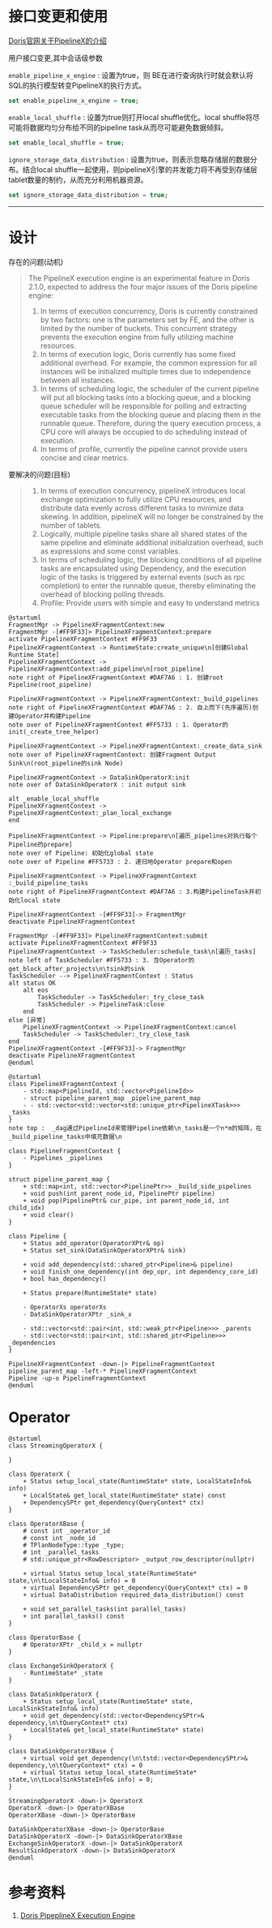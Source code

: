 # 接口变更和使用
[Doris官网关于PipelineX的介绍](https://doris.apache.org/zh-CN/docs/query-acceleration/pipeline-x-execution-engine/)

用户接口变更,其中会话级参数

`enable_pipeline_x_engine` : 设置为true，则 BE在进行查询执行时就会默认将SQL的执行模型转变PipelineX的执行方式。
```sql
set enable_pipeline_x_engine = true;
```
`enable_local_shuffle` : 设置为true则打开local shuffle优化。local shuffle将尽可能将数据均匀分布给不同的pipeline task从而尽可能避免数据倾斜。
```sql
set enable_local_shuffle = true;
```

`ignore_storage_data_distribution` : 设置为true，则表示忽略存储层的数据分布。结合local shuffle一起使用，则pipelineX引擎的并发能力将不再受到存储层tablet数量的制约，从而充分利用机器资源。
```sql
set ignore_storage_data_distribution = true;
```


---
# 设计

存在的问题(动机)
> The PipelineX execution engine is an experimental feature in Doris 2.1.0, expected to address the four major issues of the Doris pipeline engine:
> 1. In terms of execution concurrency, Doris is currently constrained by two factors: one is the parameters set by FE, and the other is limited by the number of buckets. This concurrent strategy prevents the execution engine from fully utilizing machine resources.
> 2. In terms of execution logic, Doris currently has some fixed additional overhead. For example, the common expression for all instances will be initialized multiple times due to independence between all instances.
> 3. In terms of scheduling logic, the scheduler of the current pipeline will put all blocking tasks into a blocking queue, and a blocking queue scheduler will be responsible for polling and extracting executable tasks from the blocking queue and placing them in the runnable queue. Therefore, during the query execution process, a CPU core will always be occupied to do scheduling instead of execution.
> 4. In terms of profile, currently the pipeline cannot provide users concise and clear metrics.

要解决的问题(目标)
> 1. In terms of execution concurrency, pipelineX introduces local exchange optimization to fully utilize CPU resources, and distribute data evenly across different tasks to minimize data skewing. In addition, pipelineX will no longer be constrained by the number of tablets.
> 2. Logically, multiple pipeline tasks share all shared states of the same pipeline and eliminate additional initialization overhead, such as expressions and some const variables.
> 3. In terms of scheduling logic, the blocking conditions of all pipeline tasks are encapsulated using Dependency, and the execution logic of the tasks is triggered by external events (such as rpc completion) to enter the runnable queue, thereby eliminating the overhead of blocking polling threads.
> 4. Profile: Provide users with simple and easy to understand metrics

```plantuml
@startuml
FragmentMgr -> PipelineXFragmentContext:new
FragmentMgr -[#FF9F33]> PipelineXFragmentContext:prepare
activate PipelineXFragmentContext #FF9F33
PipelineXFragmentContext -> RuntimeState:create_unique\n[创建Global Runtime State]
PipelineXFragmentContext -> PipelineXFragmentContext:add_pipeline\n[root_pipeline]
note right of PipelineXFragmentContext #DAF7A6 : 1. 创建root Pipeline(root_pipeline)

PipelineXFragmentContext -> PipelineXFragmentContext:_build_pipelines
note right of PipelineXFragmentContext #DAF7A6 : 2. 自上而下(先序遍历)创建Operator并构建Pipeline
note over of PipelineXFragmentContext #FF5733 : 1. Operator的init(_create_tree_helper)

PipelineXFragmentContext -> PipelineXFragmentContext:_create_data_sink
note over of PipelineXFragmentContext: 创建Fragment Output Sink\n(root_pipeline的sink Node)

PipelineXFragmentContext -> DataSinkOperatorX:init
note over of DataSinkOperatorX : init output sink

alt _enable_local_shuffle
PipelineXFragmentContext -> PipelineXFragmentContext:_plan_local_exchange
end

PipelineXFragmentContext -> Pipeline:prepare\n[遍历_pipelines对执行每个Pipeline的prepare]
note over of Pipeline: 初始化global state
note over of Pipeline #FF5733 : 2. 递归地Operator prepare和open

PipelineXFragmentContext -> PipelineXFragmentContext :_build_pipeline_tasks
note right of PipelineXFragmentContext #DAF7A6 : 3.构建PipelineTask并初始化local state

PipelineXFragmentContext -[#FF9F33]-> FragmentMgr
deactivate PipelineXFragmentContext

FragmentMgr -[#FF9F33]> PipelineXFragmentContext:submit
activate PipelineXFragmentContext #FF9F33
PipelineXFragmentContext -> TaskScheduler:schedule_task\n[遍历_tasks]
note left of TaskScheduler #FF5733 : 3. 含Operator的get_block_after_projects\n\tsink的sink
TaskScheduler --> PipelineXFragmentContext : Status
alt status OK
    alt eos
        TaskScheduler -> TaskScheduler:_try_close_task
        TaskScheduler -> PipelineTask:close
    end
else [异常]
    PipelineXFragmentContext -> PipelineXFragmentContext:cancel
    TaskScheduler -> TaskScheduler:_try_close_task
end
PipelineXFragmentContext -[#FF9F33]-> FragmentMgr
deactivate PipelineXFragmentContext
@enduml
```

```plantuml
@startuml
class PipelineXFragmentContext {
    - std::map<PipelineId, std::vector<PipelineId>> 
    - struct pipeline_parent_map _pipeline_parent_map
    - - std::vector<std::vector<std::unique_ptr<PipelineXTask>>> _tasks
}
note top :  _dag通过PipelineId来管理Pipeline依赖\n_tasks是一个n*m的矩阵，在_build_pipeline_tasks中填充数据\n

class PipelineFragmentContext {
    - Pipelines _pipelines
}

struct pipeline_parent_map {
    + std::map<int, std::vector<PipelinePtr>> _build_side_pipelines
    + void push(int parent_node_id, PipelinePtr pipeline)
    + void pop(PipelinePtr& cur_pipe, int parent_node_id, int child_idx)
    + void clear()
}

class Pipeline {
    + Status add_operator(OperatorXPtr& op)
    + Status set_sink(DataSinkOperatorXPtr& sink)

    + void add_dependency(std::shared_ptr<Pipeline>& pipeline)
    + void finish_one_dependency(int dep_opr, int dependency_core_id)
    + bool has_dependency()

    + Status prepare(RuntimeState* state)

    - OperatorXs operatorXs
    - DataSinkOperatorXPtr _sink_x

    - std::vector<std::pair<int, std::weak_ptr<Pipeline>>> _parents
    - std::vector<std::pair<int, std::shared_ptr<Pipeline>>> _dependencies
}

PipelineXFragmentContext -down-|> PipelineFragmentContext
pipeline_parent_map -left-* PipelineXFragmentContext
Pipeline -up-o PipelineFragmentContext
@enduml
```

# Operator

```plantuml
@startuml
class StreamingOperatorX {

}

class OperatorX {
    + Status setup_local_state(RuntimeState* state, LocalStateInfo& info)
    + LocalState& get_local_state(RuntimeState* state) const
    + DependencySPtr get_dependency(QueryContext* ctx)
}

class OperatorXBase {
    # const int _operator_id
    # const int _node_id
    # TPlanNodeType::type _type;
    # int _parallel_tasks
    # std::unique_ptr<RowDescriptor> _output_row_descriptor(nullptr)

    + virtual Status setup_local_state(RuntimeState* state,\n\tLocalStateInfo& info) = 0
    + virtual DependencySPtr get_dependency(QueryContext* ctx) = 0
    + virtual DataDistribution required_data_distribution() const

    + void set_parallel_tasks(int parallel_tasks)
    + int parallel_tasks() const
}

class OperatorBase {
    # OperatorXPtr _child_x = nullptr
}

class ExchangeSinkOperatorX {
    - RuntimeState* _state
}

class DataSinkOperatorX {
    + Status setup_local_state(RuntimeState* state, LocalSinkStateInfo& info)
    + void get_dependency(std::vector<DependencySPtr>& dependency,\n\tQueryContext* ctx)
    + LocalState& get_local_state(RuntimeState* state)
}

class DataSinkOperatorXBase {
    + virtual void get_dependency(\n\tstd::vector<DependencySPtr>& dependency,\n\tQueryContext* ctx) = 0
    + virtual Status setup_local_state(RuntimeState* state,\n\tLocalSinkStateInfo& info) = 0;
}

StreamingOperatorX -down-|> OperatorX
OperatorX -down-|> OperatorXBase
OperatorXBase -down-|> OperatorBase

DataSinkOperatorXBase -down-|> OperatorBase
DataSinkOperatorX -down-|> DataSinkOperatorXBase
ExchangeSinkOperatorX -down-|> DataSinkOperatorX
ResultSinkOperatorX -down-|> DataSinkOperatorX
@enduml
```
# 参考资料
1. [Doris PipeplineX Execution Engine](https://cwiki.apache.org/confluence/display/DORIS/DSIP-035%3A+PipelineX+Execution+Engine)